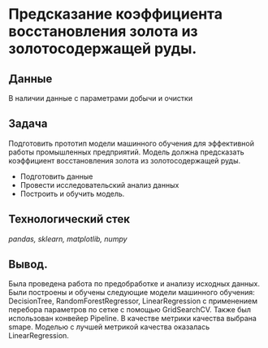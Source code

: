 # Предсказание коэффициента восстановления золота из золотосодержащей руды.
## Данные
В наличии данные с параметрами добычи и очистки
## Задача
Подготовить прототип модели машинного обучения для эффективной работы промышленных предприятий. Модель должна предсказать коэффициент восстановления золота из золотосодержащей руды.
 * Подготовить данные
 * Провести исследовательский анализ данных
 * Построить и обучить модель.
## Технологический стек
*pandas, sklearn, matplotlib, numpy*
## Вывод.
Была проведена работа по предобработке и анализу исходных данных. Были построены и обучены следующие модели машинного обучения: DecisionTree, RandomForestRegressor, LinearRegression с применением перебора параметров по сетке с помощью GridSearchCV. Также был использован конвейер Pipeline. В качестве метрики качества выбрана smape. Моделью с лучшей метрикой качества оказалась LinearRegression.
